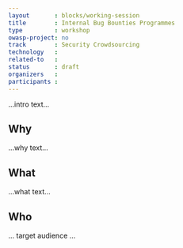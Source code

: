 ```yaml
---
layout       : blocks/working-session
title        : Internal Bug Bounties Programmes
type         : workshop
owasp-project: no
track        : Security Crowdsourcing
technology   :
related-to   :
status       : draft
organizers   :
participants :
---
```


...intro text...

## Why

...why text...

## What

...what text...

## Who

... target audience ...